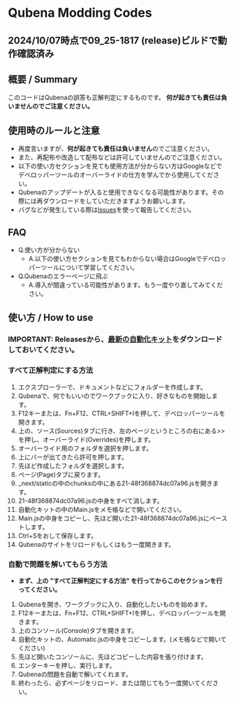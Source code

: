 # Qubena Modding Codes
## 2024/10/07時点で09_25-1817 (release)ビルドで動作確認済み
## 概要 / Summary
このコードはQubenaの誤答も正解判定にするものです。
**何が起きても責任は負いませんのでご注意ください。**
## 使用時のルールと注意
- 再度言いますが、**何が起きても責任は負いません**のでご注意ください。
- また、再配布や改造して配布などは許可していませんのでご注意ください。
- 以下の使い方セクションを見ても使用方法が分からない方はGoogleなどでデベロッパーツールのオーバーライドの仕方を学んでから使用してください。
- Qubenaのアップデートが入ると使用できなくなる可能性があります。その際には再ダウンロードをしていただきますようお願いします。
- バグなどが発生している際は[Issues](https://github.com/takuan-tv-2sei/9bn-a/issues)を使って報告してください。
## FAQ
- Q.使い方が分からない
    - A.以下の使い方セクションを見てもわからない場合はGoogleでデベロッパーツールについて学習してください。
- Q.Qubenaのエラーページに飛ぶ
    - A.導入が間違っている可能性があります。もう一度やり直してみてください。
## 使い方 / How to use
### IMPORTANT: Releasesから、[最新の自動化キット](https://github.com/takuan-tv-2sei/9bn-a/releases/latest)をダウンロードしておいてください。
### すべて正解判定にする方法
1. エクスプローラーで、ドキュメントなどにフォルダーを作成します。
2. Qubenaで、何でもいいのでワークブックに入り、好きなものを開始します。
3. F12キーまたは、Fn+F12、CTRL+SHIFT+Iを押して、デベロッパーツールを開きます。
4. 上の、ソース(Sources)タブに行き、左のページというところの右にある>>を押し、オーバーライド(Overrides)を押します。
5. オーバーライド用のフォルダを選択を押します。
6. 上にバーが出てきたら許可を押します。
7. 先ほど作成したフォルダを選択します。
8. ページ(Page)タブに戻ります。
9. _next/staticの中のchunksの中にある21-48f368874dc07a96.jsを開きます。
10. 21-48f368874dc07a96.jsの中身をすべて消します。
11. 自動化キットの中のMain.jsをメモ帳などで開いてください。
12. Main.jsの中身をコピーし、先ほど開いた21-48f368874dc07a96.jsにペーストします。
13. Ctrl+Sをおして保存します。
14. Qubenaのサイトをリロードもしくはもう一度開きます。

### 自動で問題を解いてもらう方法
- **まず、上の "すべて正解判定にする方法" を行ってからこのセクションを行ってください。**
1. Qubenaを開き、ワークブックに入り、自動化したいものを始めます。
2. F12キーまたは、Fn+F12、CTRL+SHIFT+Iを押し、デベロッパーツールを開きます。
3. 上のコンソール(Console)タブを開きます。
4. 自動化キットの、Automatic.jsの中身をコピーします。(メモ帳などで開いてください)
5. 先ほど開いたコンソールに、先ほどコピーした内容を張り付けます。
6. エンターキーを押し、実行します。
7. Qubenaの問題を自動で解いてくれます。
8. 終わったら、必ずページをリロード、または閉じてもう一度開いてください。
